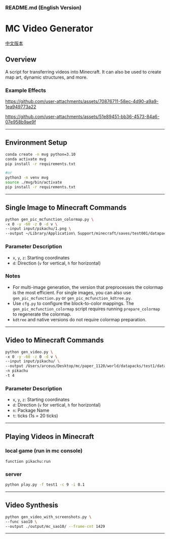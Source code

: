 ### README.md (English Version)

# MC Video Generator

[中文版本](readme.zh.md)

## Overview
A script for transferring videos into Minecraft. It can also be used to create map art, dynamic structures, and more.

### Example Effects
https://github.com/user-attachments/assets/70876711-58ec-4d90-a9a9-1ea949773a22

https://github.com/user-attachments/assets/51e89451-bb36-4573-84a6-07e958b9ae9f

---

## Environment Setup
```bash
conda create -n mvg python=3.10
conda activate mvg
pip install -r requirements.txt

#or
python3 -m venv mvg
source ./mvg/bin/activate
pip install -r requirements.txt
```

---

## Single Image to Minecraft Commands
```bash
python gen_pic_mcfunction_colormap.py \
-x 0 -y -60 -z 0 -d v \
--input input/pikachu/1.png \
--output ~/Library/Application\ Support/minecraft/saves/test001/datapacks/mvg/data/test1/functions/pic1.mcfunction
```

### Parameter Description
- `x`, `y`, `z`: Starting coordinates
- `d`: Direction (`v` for vertical, `h` for horizontal)

### Notes
- For multi-image generation, the version that preprocesses the colormap is the most efficient. For single images, you can also use `gen_pic_mcfunction.py` or `gen_pic_mcfunction_kdtree.py`.
- Use `cfg.py` to configure the block-to-color mappings. The `gen_pic_mcfunction_colormap` script requires running `prepare_colormap` to regenerate the colormap.
- `kdtree` and native versions do not require colormap preparation.

---

## Video to Minecraft Commands
```bash
python gen_video.py \
-x 0 -y -60 -z 0 -d v \
--input input/pikachu/ \
--output /Users/arceus/Desktop/mc/paper_1120/world/datapacks/test1/data
-n pikachu
-t 4
```

### Parameter Description
- `x`, `y`, `z`: Starting coordinates
- `d`: Direction (`v` for vertical, `h` for horizontal)
- `n`: Package Name
- `t`: ticks (1s = 20 ticks)

---

## Playing Videos in Minecraft
### local game (run in mc console)
```mcfunction
function pikachu:run
```

### server 
```bash
python play.py -f test1 -c 9 -i 0.1
```

---

## Video Synthesis
```bash
python gen_video_with_screenshots.py \
--func sao10 \
--output ./output/mc_sao10/ --frame-cnt 1429
```

---
